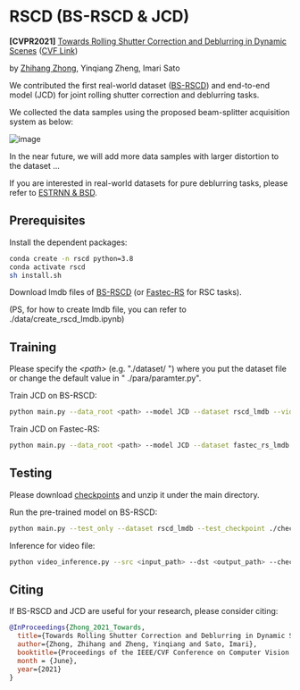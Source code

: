 # RSCD (BS-RSCD & JCD)

**[CVPR2021]** [Towards Rolling Shutter Correction and Deblurring in Dynamic Scenes](https://arxiv.org/abs/2104.01601) ([CVF Link](https://openaccess.thecvf.com/content/CVPR2021/papers/Zhong_Towards_Rolling_Shutter_Correction_and_Deblurring_in_Dynamic_Scenes_CVPR_2021_paper.pdf))

by [Zhihang Zhong](https://zzh-tech.github.io/), Yinqiang Zheng, Imari Sato

We contributed the first real-world dataset ([BS-RSCD](https://drive.google.com/file/d/1DZe1wUgBs_ORS2O4_zxjqNnYoaKwwNSQ/view?usp=sharing)) and end-to-end model (JCD) for joint rolling shutter correction and deblurring tasks.

We collected the data samples using the proposed beam-splitter acquisition system as below:

![image](https://drive.google.com/uc?export=view&id=1sIaHIz-LlqqM0RMzl78Ub_1WD4ozPGUw)

In the near future, we will add more data samples with larger distortion to the dataset ...

If you are interested in real-world datasets for pure deblurring tasks, please refer to [ESTRNN & BSD](https://github.com/zzh-tech/ESTRNN).
## Prerequisites

Install the dependent packages:

```bash
conda create -n rscd python=3.8
conda activate rscd
sh install.sh
```

Download lmdb files of [BS-RSCD](https://drive.google.com/file/d/1NmAbkpL2IWRdgZ23aIMYWiivGt24Rer8/view?usp=sharing)
(or [Fastec-RS](https://drive.google.com/file/d/1vs9sxav9h9Yjjs11KCxKtFuzH2gaRZAx/view?usp=sharing) for RSC tasks).

(PS, for how to create lmdb file, you can refer to ./data/create_rscd_lmdb.ipynb)
## Training

Please specify the *\<path\>* (e.g. "./dataset/ ") where you put the dataset file or change the default value in "
./para/paramter.py".

Train JCD on BS-RSCD:

```bash
python main.py --data_root <path> --model JCD --dataset rscd_lmdb --video
```

Train JCD on Fastec-RS:

```bash
python main.py --data_root <path> --model JCD --dataset fastec_rs_lmdb --video
```

## Testing

Please download [checkpoints](https://drive.google.com/file/d/1_B6Q9K9V1WycKkEQscS5Hhd6WxR3GRT9/view?usp=sharing) and
unzip it under the main directory.

Run the pre-trained model on BS-RSCD:

```bash
python main.py --test_only --dataset rscd_lmdb --test_checkpoint ./checkpoints/JCD_BS-RSCD.tar --video
```

Inference for video file:
```bash
python video_inference.py --src <input_path> --dst <output_path> --checkpoint ./checkpoints/JCD_BS-RSCD.tar
```

## Citing

If BS-RSCD and JCD are useful for your research, please consider citing:

```bibtex
@InProceedings{Zhong_2021_Towards,
  title={Towards Rolling Shutter Correction and Deblurring in Dynamic Scenes},
  author={Zhong, Zhihang and Zheng, Yinqiang and Sato, Imari},
  booktitle={Proceedings of the IEEE/CVF Conference on Computer Vision and Pattern Recognition (CVPR)},
  month = {June},
  year={2021}
}
```

